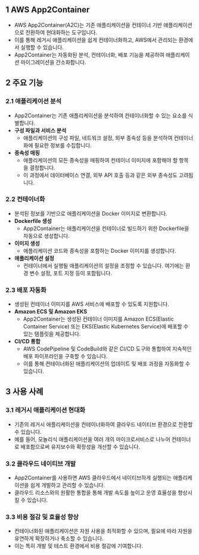 ## 1 AWS App2Container

- AWS App2Container(A2C)는 기존 애플리케이션을 컨테이너 기반 애플리케이션으로 전환하여 현대화하는 도구입니다.
- 이를 통해 레거시 애플리케이션을 쉽게 컨테이너화하고, AWS에서 관리되는 환경에서 실행할 수 있습니다.
- App2Container는 자동화된 분석, 컨테이너화, 배포 기능을 제공하여 애플리케이션 마이그레이션을 간소화합니다.



## 2 주요 기능

### 2.1 애플리케이션 분석

- App2Container는 기존 애플리케이션을 분석하여 컨테이너화할 수 있는 요소를 식별합니다.
- **구성 파일과 서비스 분석**
    - 애플리케이션의 구성 파일, 네트워크 설정, 외부 종속성 등을 분석하여 컨테이너화에 필요한 정보를 수집합니다.
- **종속성 매핑**
    - 애플리케이션의 모든 종속성을 매핑하여 컨테이너 이미지에 포함해야 할 항목을 결정합니다.
    - 이 과정에서 데이터베이스 연결, 외부 API 호출 등과 같은 외부 종속성도 고려됩니다.



### 2.2 컨테이너화

- 분석된 정보를 기반으로 애플리케이션을 Docker 이미지로 변환합니다.
- **Dockerfile 생성**
    - App2Container는 애플리케이션을 컨테이너로 빌드하기 위한 Dockerfile을 자동으로 생성합니다.
- **이미지 생성**
    - 애플리케이션 코드와 종속성을 포함하는 Docker 이미지를 생성합니다.
- **애플리케이션 설정**
    - 컨테이너에서 실행될 애플리케이션의 설정을 조정할 수 있습니다. 여기에는 환경 변수 설정, 포트 지정 등이 포함됩니다.



### 2.3 배포 자동화

- 생성된 컨테이너 이미지를 AWS 서비스에 배포할 수 있도록 지원합니다.
- **Amazon ECS 및 Amazon EKS**
    - App2Container는 생성된 컨테이너 이미지를 Amazon ECS(Elastic Container Service) 또는 EKS(Elastic Kubernetes Service)에 배포할 수 있는 템플릿을 제공합니다.
- **CI/CD 통합**
    - AWS CodePipeline 및 CodeBuild와 같은 CI/CD 도구와 통합하여 지속적인 배포 파이프라인을 구축할 수 있습니다.
    - 이를 통해 컨테이너화된 애플리케이션의 업데이트 및 배포 과정을 자동화할 수 있습니다.



## 3 사용 사례

### 3.1 레거시 애플리케이션 현대화

- 기존의 레거시 애플리케이션을 컨테이너화하여 클라우드 네이티브 환경으로 전환할 수 있습니다.
- 예를 들어, 모놀리식 애플리케이션을 여러 개의 마이크로서비스로 나누어 컨테이너로 배포함으로써 유지보수와 확장성을 개선할 수 있습니다.



### 3.2 클라우드 네이티브 개발

- App2Container를 사용하면 AWS 클라우드에서 네이티브하게 실행되는 애플리케이션을 쉽게 개발하고 관리할 수 있습니다.
- 클라우드 리소스와의 원활한 통합을 통해 개발 속도를 높이고 운영 효율성을 향상시킬 수 있습니다.



### 3.3 비용 절감 및 효율성 향상

- 컨테이너화된 애플리케이션은 자원 사용을 최적화할 수 있으며, 필요에 따라 자원을 유연하게 확장하거나 축소할 수 있습니다.
- 이는 특히 개발 및 테스트 환경에서 비용 절감에 기여합니다.